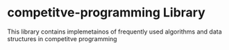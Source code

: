 # competitve-programming Library
This library contains implemetainos of frequently used algorithms and data structures in competitve programming
